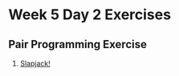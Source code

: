 # Week 5 Day 2 Exercises

## Pair Programming Exercise
1. [Slapjack!](github.com/horizons-school-of-technology/slapjack)

